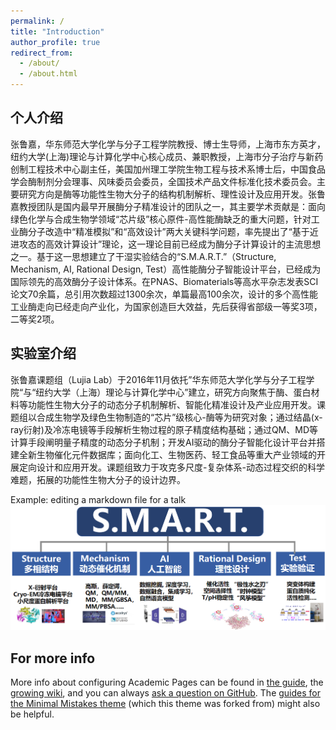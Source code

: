 ```yaml
---
permalink: /
title: "Introduction"
author_profile: true
redirect_from: 
  - /about/
  - /about.html
---
```



个人介绍
------   
张鲁嘉，华东师范大学化学与分子工程学院教授、博士生导师，上海市东方英才，纽约大学(上海)理论与计算化学中心核心成员、兼职教授，上海市分子治疗与新药创制工程技术中心副主任，美国加州理工学院生物工程与技术系博士后，中国食品学会酶制剂分会理事、风味委员会委员，全国技术产品文件标准化技术委员会。主要研究方向是酶等功能性生物大分子的结构机制解析、理性设计及应用开发。张鲁嘉教授团队是国内最早开展酶分子精准设计的团队之一，其主要学术贡献是：面向绿色化学与合成生物学领域“芯片级”核心原件-高性能酶缺乏的重大问题，针对工业酶分子改造中“精准模拟”和“高效设计”两大关键科学问题，率先提出了“基于近进攻态的高效计算设计”理论，这一理论目前已经成为酶分子计算设计的主流思想之一。基于这一思想建立了干湿实验结合的“S.M.A.R.T.”（Structure, Mechanism, AI, Rational Design, Test）高性能酶分子智能设计平台，已经成为国际领先的高效酶分子设计体系。在PNAS、Biomaterials等高水平杂志发表SCI论文70余篇，总引用次数超过1300余次，单篇最高100余次，设计的多个高性能工业酶走向已经走向产业化，为国家创造巨大效益，先后获得省部级一等奖3项，二等奖2项。

实验室介绍
------    
张鲁嘉课题组（Lujia Lab）于2016年11月依托”华东师范大学化学与分子工程学院“与“纽约大学（上海）理论与计算化学中心”建立，研究方向聚焦于酶、蛋白材料等功能性生物大分子的动态分子机制解析、智能化精准设计及产业应用开发。课题组以合成生物学及绿色生物制造的“芯片”级核心-酶等为研究对象；通过结晶(x-ray衍射)及冷冻电镜等手段解析生物过程的原子精度结构基础；通过QM、MD等计算手段阐明量子精度的动态分子机制；开发AI驱动的酶分子智能化设计平台并搭建全新生物催化元件数据库；面向化工、生物医药、轻工食品等重大产业领域的开展定向设计和应用开发。课题组致力于攻克多尺度-复杂体系-动态过程交织的科学难题，拓展的功能性生物大分子的设计边界。

Example: editing a markdown file for a talk
![Editing a markdown file for a talk](/images/SMART.png)

For more info
------
More info about configuring Academic Pages can be found in [the guide](https://academicpages.github.io/markdown/), the [growing wiki](https://github.com/academicpages/academicpages.github.io/wiki), and you can always [ask a question on GitHub](https://github.com/academicpages/academicpages.github.io/discussions). The [guides for the Minimal Mistakes theme](https://mmistakes.github.io/minimal-mistakes/docs/configuration/) (which this theme was forked from) might also be helpful.
